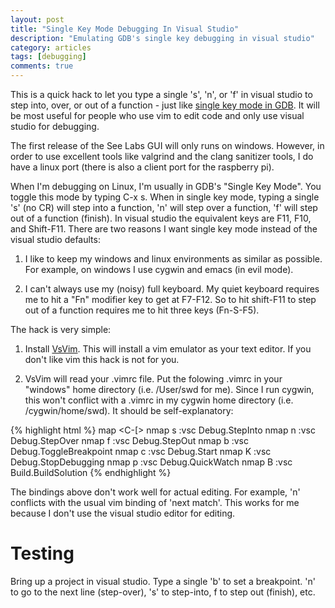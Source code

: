 ```yaml
---
layout: post
title: "Single Key Mode Debugging In Visual Studio"
description: "Emulating GDB's single key debugging in visual studio"
category: articles
tags: [debugging]
comments: true  
---
```


This is a quick hack to let you type a single 's', 'n', or 'f' in visual studio
to step into, over, or out of a function - just like [single key mode in
GDB](https://sourceware.org/gdb/onlinedocs/gdb/TUI-Single-Key-Mode.html). It will
be most useful for people who use vim to edit code and only use visual studio for
debugging.

The first release of the See Labs GUI will only runs on windows. However, in
order to use excellent tools like valgrind and the clang sanitizer tools, I do
have a linux port (there is also a client port for the raspberry pi).

When I'm debugging on Linux, I'm usually in GDB's "Single Key Mode". You toggle
this mode by typing C-x s. When in single key mode, typing a single 's' (no CR)
will step into a function, 'n' will step over a function, 'f' will step out of a
function (finish). In visual studio the equivalent keys are F11, F10, and
Shift-F11. There are two reasons I want single key mode instead of the visual
studio defaults:

1. I like to keep my windows and linux environments as similar as possible. For
   example, on windows I use cygwin and emacs (in evil mode).

2. I can't always use my (noisy) full keyboard. My quiet keyboard requires me to
   hit a "Fn" modifier key to get at F7-F12. So to hit shift-F11 to step out of a
   function requires me to hit three keys (Fn-S-F5).

The hack is very simple:

1. Install
   [VsVim](http://visualstudiogallery.msdn.microsoft.com/59ca71b3-a4a3-46ca-8fe1-0e90e3f79329). This
   will install a vim emulator as your text editor. If you don't like vim this
   hack is not for you.

2. VsVim will read your .vimrc file. Put the folowing .vimrc in your "windows"
   home directory (i.e. /User/swd for me). Since I run cygwin, this won't conflict
   with a .vimrc in my cygwin home directory (i.e. /cygwin/home/swd). It should be
   self-explanatory:

{% highlight html %}
map <C-[> <ESC>
nmap s :vsc Debug.StepInto<CR>
nmap n :vsc Debug.StepOver<CR>
nmap f :vsc Debug.StepOut<CR>
nmap b :vsc Debug.ToggleBreakpoint<CR>
nmap c :vsc Debug.Start<CR>
nmap K :vsc Debug.StopDebugging<CR>
nmap p :vsc Debug.QuickWatch<CR>
nmap B :vsc Build.BuildSolution<CR>
{% endhighlight %}

The bindings above don't work well for actual editing. For example, 'n' conflicts
with the usual vim binding of 'next match'.  This works for me because I don't
use the visual studio editor for editing.


# Testing

Bring up a project in visual studio. Type a single 'b' to set a breakpoint. 'n'
to go to the next line (step-over), 's' to step-into, f to step out (finish),
etc.
